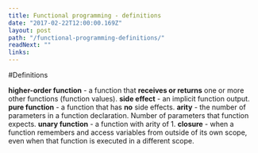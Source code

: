 ```yaml
---
title: Functional programming - definitions
date: "2017-02-22T12:00:00.169Z"
layout: post
path: "/functional-programming-definitions/"
readNext: ""
links:
---
```


#Definitions

**higher-order function** - a function that **receives or returns** one or more other functions (function values).
**side effect** - an implicit function output.
**pure function** - a function that has **no** side effects.
**arity** - the number of parameters in a function declaration. Number of parameters that function expects.
**unary function** - a function with arity of 1.
**closure** - when a function remembers and access variables from outside of its own scope, even when that function is executed in a different scope.
